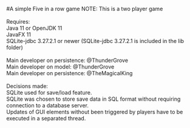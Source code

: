 #A simple Five in a row game
NOTE: This is a two player game<br/><br/>
Requires:<br/>
Java 11 or OpenJDK 11<br/>
JavaFX 11<br/>
SQLite-jdbc 3.27.2.1 or newer (SQLite-jdbc 3.27.2.1 is included in the lib folder)<br/><br/>
Main developer on persistence: @ThunderGrove<br/>
Main developer on model: @ThunderGrove<br/>
Main developer on persistence: @TheMagicalKing<br/><br/>
Decisions made:<br/>
SQLite used for save/load feature.<br/>
SQLite was chosen to store save data in SQL format without requiring connection to a database server.<br/>
Updates of GUI elements without been triggered by players have to be executed in a separated thread.<br/>